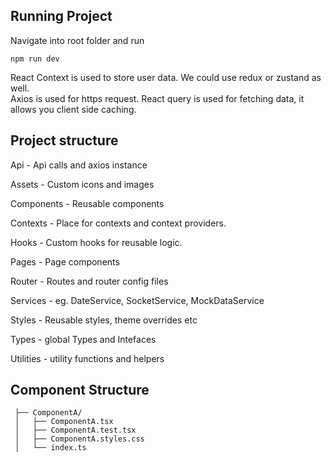 ## Running Project

Navigate into root folder and run

```
npm run dev
```

React Context is used to store user data. We could use redux or zustand as well.  
Axios is used for https request.
React query is used for fetching data, it allows you client side caching.

## Project structure

Api - Api calls and axios instance

Assets - Custom icons and images

Components - Reusable components

Contexts - Place for contexts and context providers.

Hooks - Custom hooks for reusable logic.

Pages - Page components 

Router - Routes and router config files

Services - eg. DateService, SocketService, MockDataService 

Styles - Reusable styles, theme overrides etc

Types - global Types and Intefaces

Utilities - utility functions and helpers

## Component Structure
```
 ├── ComponentA/
 │   ├── ComponentA.tsx
 │   ├── ComponentA.test.tsx
 │   ├── ComponentA.styles.css
 │   └── index.ts
```



